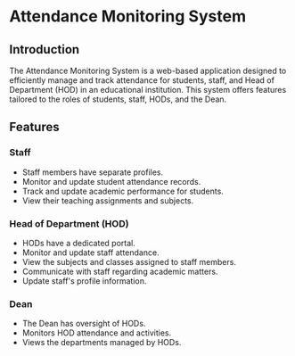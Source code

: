 # Attendance Monitoring System

## Introduction

The Attendance Monitoring System is a web-based application designed to efficiently manage and track attendance for students, staff, and Head of Department (HOD) in an educational institution. This system offers features tailored to the roles of students, staff, HODs, and the Dean.

## Features

### Staff

- Staff members have separate profiles.
- Monitor and update student attendance records.
- Track and update academic performance for students.
- View their teaching assignments and subjects.

### Head of Department (HOD)

- HODs have a dedicated portal.
- Monitor and update staff attendance.
- View the subjects and classes assigned to staff members.
- Communicate with staff regarding academic matters.
- Update staff's profile information.

### Dean

- The Dean has oversight of HODs.
- Monitors HOD attendance and activities.
- Views the departments managed by HODs.



